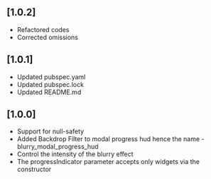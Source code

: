 ## [1.0.2]
* Refactored codes
* Corrected omissions

## [1.0.1]
* Updated pubspec.yaml
* Updated pubspec.lock
* Updated README.md

## [1.0.0]
* Support for null-safety
* Added Backdrop Filter to modal progress hud hence the name - blurry_modal_progress_hud
* Control the intensity of the blurry effect
* The progressIndicator parameter accepts only widgets via the constructor